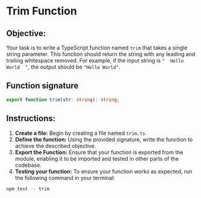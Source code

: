 # Trim Function

## Objective:

Your task is to write a TypeScript function named `trim` that takes a single string parameter. This function should return the string with any leading and trailing whitespace removed. For example, if the input string is `"  Hello World  "`, the output should be `"Hello World"`.

## Function signature

```typescript
export function trim(str: string): string;
```

## Instructions:

1. **Create a file:** Begin by creating a file named `trim.ts`.
2. **Define the function:** Using the provided signature, write the function to achieve the described objective.
3. **Export the Function:** Ensure that your function is exported from the module, enabling it to be imported and tested in other parts of the codebase.
4. **Testing your function:** To ensure your function works as expected, run the following command in your terminal:

```Bash
npm test -- trim
```
